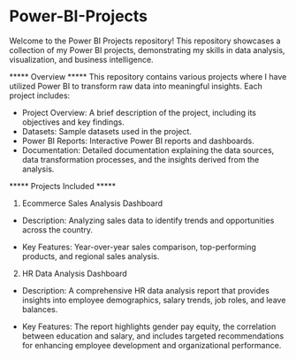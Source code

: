 # Power-BI-Projects

Welcome to the Power BI Projects repository! This repository showcases a collection of my Power BI projects, demonstrating my skills in data analysis, visualization, and business intelligence.

***** Overview *****
This repository contains various projects where I have utilized Power BI to transform raw data into meaningful insights. Each project includes:

- Project Overview: A brief description of the project, including its objectives and key findings.
- Datasets: Sample datasets used in the project.
- Power BI Reports: Interactive Power BI reports and dashboards.
- Documentation: Detailed documentation explaining the data sources, data transformation processes, and the insights derived from the analysis.

***** Projects Included *****
1. Ecommerce Sales Analysis Dashboard

- Description: Analyzing sales data to identify trends and opportunities across the country.
  
- Key Features: Year-over-year sales comparison, top-performing products, and regional sales analysis.

2. HR Data Analysis Dashboard
   
- Description: A comprehensive HR data analysis report that provides insights into employee demographics, salary trends, job roles, and leave balances.

- Key Features: The report highlights gender pay equity, the correlation between education and salary, and includes targeted recommendations for enhancing employee development and organizational performance.
